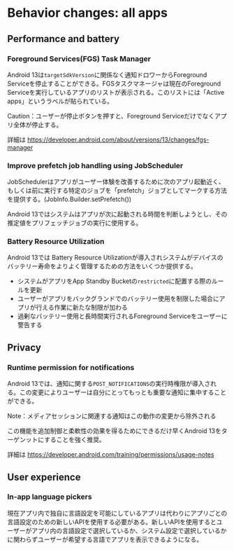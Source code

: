 # Behavior changes: all apps

## Performance and battery

### Foreground Services(FGS) Task Manager

Android 13は`targetSdkVersion`に関係なく通知ドロワーからForeground Serviceを停止することができる。FGSタスクマネージャは現在のForeground Serviceを実行しているアプリのリストが表示される。このリストには「Active apps」というラベルが貼られている。

Caution：ユーザーが停止ボタンを押すと、Foreground Serviceだけでなくアプリ全体が停止する。

詳細は https://developer.android.com/about/versions/13/changes/fgs-manager

### Improve prefetch job handling using JobScheduler

JobSchedulerはアプリがユーザー体験を改善するために次のアプリ起動近く、もしくは前に実行する特定のジョブを「prefetch」ジョブとしてマークする方法を提供する。(JobInfo.Builder.setPrefetch())

Android 13ではシステムはアプリが次に起動される時間を判断しようとし、その推定値をプリフェッチジョブの実行に使用する。

### Battery Resource Utilization

Android 13では Battery Resource Utilizationが導入されシステムがデバイスのバッテリー寿命をよりよく管理するための方法をいくつか提供する。

* システムがアプリをApp Standby Bucketの`restricted`に配置する際のルールを更新
* ユーザーがアプリをバックグランドでのバッテリー使用を制限した場合にアプリが行える作業に新たな制限が加わる
* 過剰なバッテリー使用と長時間実行されるForeground Serviceをユーザーに警告する

## Privacy

### Runtime permission for notifications

Android 13では、通知に関する`POST_NOTIFICATIONS`の実行時権限が導入される。この変更によりユーザーは自分にとってもっとも重要な通知に集中することができる。

Note：メディアセッションに関連する通知はこの動作の変更から除外される

この機能を追加制御と柔軟性の効果を得るためにできるだけ早くAndroid 13をターゲンットにすることを強く推奨。

詳細は https://developer.android.com/training/permissions/usage-notes

## User experience

### In-app language pickers

現在アプリ内で独自に言語設定を可能にしているアプリは代わりにアプリごとの言語設定のための新しいAPIを使用する必要がある。新しいAPIを使用するとユーザーがアプリ内の言語設定で選択しているか、システム設定で選択しているかに関わらずユーザーが希望する言語でアプリを表示できるようになる。
